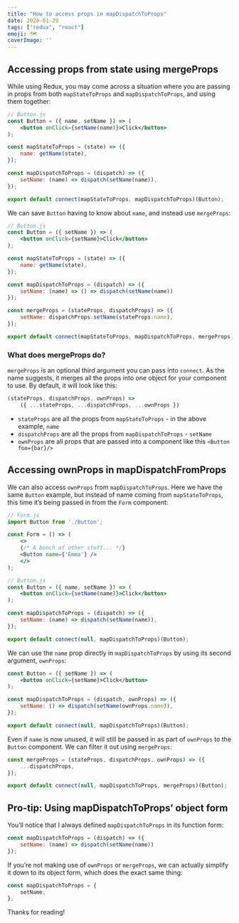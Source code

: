 ```yaml
---
title: "How to access props in mapDispatchToProps"
date: 2020-01-29
tags: ["redux", "react"]
emoji: 🗺️
coverImage: ''
--- 
```


## Accessing props from state using mergeProps

While using Redux, you may come across a situation where you are passing in props from both `mapStateToProps` and `mapDispatchToProps`, and using them together:

```jsx
// Button.js
const Button = ({ name, setName }) => (
    <button onClick={setName(name)}>Click</button>
);

const mapStateToProps = (state) => ({
    name: getName(state),
});

const mapDispatchToProps = (dispatch) => ({
    setName: (name) => dispatch(setName(name)),
});

export default connect(mapStateToProps, mapDispatchToProps)(Button); 
```

We can save `Button` having to know about `name`, and instead use `mergeProps`:

```jsx
// Button.js
const Button = ({ setName }) => (
    <button onClick={setName}>Click</button>
);

const mapStateToProps = (state) => ({
    name: getName(state),
});

const mapDispatchToProps = (dispatch) => ({
    setName: (name) => () => dispatch(setName(name))
});

const mergeProps = (stateProps, dispatchProps) => ({
    setName: dispatchProps.setName(stateProps.name),
});

export default connect(mapStateToProps, mapDispatchToProps, mergeProps)(Button); 
```

### What does mergeProps do?
`mergeProps` is an optional third argument you can pass into `connect`. As the name suggests, it merges all the props into one object for your component to use. By default, it will look like this:

```jsx
(stateProps, dispatchProps, ownProps) =>
    ({ ...stateProps, ...dispatchProps, ...ownProps })
```

- `stateProps` are all the props from `mapStateToProps` - in the above example, `name`
- `dispatchProps` are all the props from `mapDispatchToProps` -  `setName`
- `ownProps` are all props that are passed into a component like this  `<Button foo={bar}/>`

## Accessing ownProps in mapDispatchFromProps

We can also access `ownProps` from `mapDispatchToProps`. Here we have the same `Button` example, but instead of name coming from `mapStateToProps`, this time it’s being passed in from the `Form` component:

```jsx
// Form.js
import Button from './Button';

const Form = () => (
    <>
    {/* A bunch of other stuff... */}
    <Button name={'Emma'} />
    </>
);

// Button.js
const Button = ({ name, setName }) => (
    <button onClick={setName(name)}>Click</button>
);

const mapDispatchToProps = (dispatch) => ({
    setName: (name) => dispatch(setName(name)),
});

export default connect(null, mapDispatchToProps)(Button); 
```

We can use the `name` prop directly in `mapDispatchToProps` by using its second argument, `ownProps`:

```jsx
const Button = ({ setName }) => (
    <button onClick={setName}>Click</button>
);

const mapDispatchToProps = (dispatch, ownProps) => ({
    setName: () => dispatch(setName(ownProps.name)),
});

export default connect(null, mapDispatchToProps)(Button); 
```

Even if `name` is now unused, it will still be passed in as part of `ownProps` to the `Button` component. We can filter it out using `mergeProps`:

```jsx
const mergeProps = (stateProps, dispatchProps, ownProps) => ({
    ...dispatchProps,
});

export default connect(null, mapDispatchToProps, mergeProps)(Button); 
```

## Pro-tip: Using mapDispatchToProps’ object form

You’ll notice that I always defined `mapDispatchToProps` in its function form:

```jsx
const mapDispatchToProps = (dispatch) => ({
    setName: (name) => dispatch(setName(name))
});
```

If you’re not making use of `ownProps` or `mergeProps`, we can actually simplify it down to its object form, which does the exact same thing:

```jsx
const mapDispatchToProps = {
    setName,
};
```

Thanks for reading!